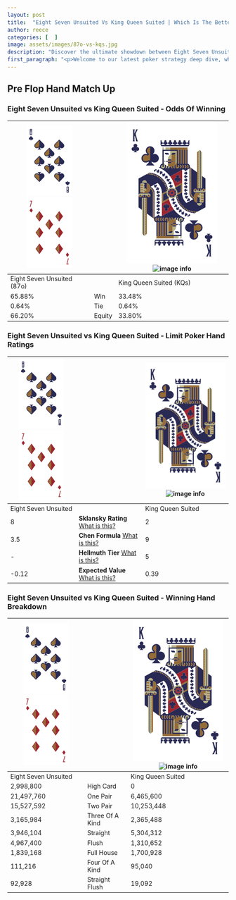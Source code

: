 ```yaml
---
layout: post
title:  "Eight Seven Unsuited Vs King Queen Suited | Which Is The Better Hand In Poker? A Complete Guide"
author: reece
categories: [  ]
image: assets/images/87o-vs-kqs.jpg
description: "Discover the ultimate showdown between Eight Seven Unsuited and King Queen Suited in poker! Uncover the odds, strategies, and scenarios where one hand triumphs over the other. Get ready to up your poker game with this thrilling analysis."
first_paragraph: "<p>Welcome to our latest poker strategy deep dive, where we're pitting two distinct hands against each other in a high-stakes showdown: Eight Seven Unsuited vs King Queen Suited.</p><p>In the dynamic world of poker, every decision counts, and knowing which hand holds the upper hand is key to your success at the table.</p><p>In this article, we'll dissect these two hands, explore the scenarios where one dominates the other, and equip you with the knowledge to make strategic choices that can tip the odds in your favor.</p><p>Get ready to unravel the intriguing dynamics of these poker hands and elevate your game to new heights.</p>"
---
```




[comment]: # (sp0)

## Pre Flop Hand Match Up

<div class="table hand-ratings" markdown="1"> 



### Eight Seven Unsuited vs King Queen Suited - Odds Of Winning


    
| ![image info](assets/images/hand1/8.png) ![image info](assets/images/hand1/7o.png) |  | ![image info](assets/images/hand2/K.png) ![image info](assets/images/hand2/Qs.png) |
| -------- | -------- | -------- |
| Eight Seven Unsuited (87o) |  | King Queen Suited (KQs) |
| 65.88% | Win | 33.48% |
| 0.64% | Tie | 0.64% |
| 66.20% | Equity | 33.80% |




[comment]: # (sp1)



### Eight Seven Unsuited vs King Queen Suited - Limit Poker Hand Ratings


    
| ![image info](assets/images/hand1/8.png) ![image info](assets/images/hand1/7o.png) |  | ![image info](assets/images/hand2/K.png) ![image info](assets/images/hand2/Qs.png) |
| -------- | -------- | -------- |
| Eight Seven Unsuited |  | King Queen Suited |
| 8 | **Sklansky Rating** [What is this?](/sklansky-rating-explained) | 2 |
| 3.5 | **Chen Formula** [What is this?](/chen-formula-explained) | 9 |
| - | **Hellmuth Tier** [What is this?](/Hellmuth-tier-explained) | 5 |
| -0.12 | **Expected Value** [What is this?](/expected-value-explained) | 0.39 |




[comment]: # (sp2)



### Eight Seven Unsuited vs King Queen Suited - Winning Hand Breakdown


    
| ![image info](assets/images/hand1/8.png) ![image info](assets/images/hand1/7o.png) |  | ![image info](assets/images/hand2/K.png) ![image info](assets/images/hand2/Qs.png) |
| -------- | -------- | -------- |
| Eight Seven Unsuited |  | King Queen Suited |
| 2,998,800 | High Card | 0 |
| 21,497,760 | One Pair | 6,465,600 |
| 15,527,592 | Two Pair | 10,253,448 |
| 3,165,984 | Three Of A Kind | 2,365,488 |
| 3,946,104 | Straight | 5,304,312 |
| 4,967,400 | Flush | 1,310,652 |
| 1,839,168 | Full House | 1,700,928 |
| 111,216 | Four Of A Kind | 95,040 |
| 92,928 | Straight Flush | 19,092 |




[comment]: # (sp3)



</div>

[comment]: # (sp4)



[comment]: # (sp5)

